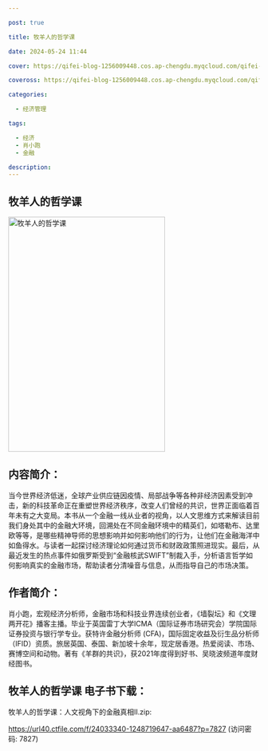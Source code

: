 ```yaml
---

post: true

title: 牧羊人的哲学课

date: 2024-05-24 11:44

cover: https://qifei-blog-1256009448.cos.ap-chengdu.myqcloud.com/qifei-blog/663d6ea80ea9cb1403cab6df.jpg

coveross: https://qifei-blog-1256009448.cos.ap-chengdu.myqcloud.com/qifei-blog/663d6ea80ea9cb1403cab6df.jpg

categories:

  - 经济管理

tags:

  - 经济
  - 肖小跑
  - 金融

description:
---
```


## 牧羊人的哲学课
<img alt="牧羊人的哲学课 " class="aligncenter loading" data-was-processed="true" decoding="async" fetchpriority="high" height="471" src="https://qifei-blog-1256009448.cos.ap-chengdu.myqcloud.com/qifei-blog/663d6ea80ea9cb1403cab6df.jpg" style="cursor: zoom-in;" width="314"/>

## 内容简介：

当今世界经济低迷，全球产业供应链因疫情、局部战争等各种非经济因素受到冲击，新的科技革命正在重塑世界经济秩序，改变人们曾经的共识，世界正面临着百年未有之大变局。本书从一个金融一线从业者的视角，以人文思维方式来解读目前我们身处其中的金融大环境，回溯处在不同金融环境中的精英们，如塔勒布、达里欧等等，是哪些精神导师的思想影响并如何影响他们的行为，让他们在金融海洋中如鱼得水。与读者一起探讨经济理论如何通过货币和财政政策照进现实。最后，从最近发生的热点事件如俄罗斯受到“金融核武SWIFT”制裁入手，分析语言哲学如何影响真实的金融市场，帮助读者分清噪音与信息，从而指导自己的市场决策。

## 作者简介：

肖小跑，宏观经济分析师，金融市场和科技业界连续创业者，《墙裂坛》和《文理两开花》播客主播。毕业于英国雷丁大学ICMA（国际证券市场研究会）学院国际证券投资与银行学专业。获特许金融分析师 (CFA)，国际固定收益及衍生品分析师（IFID）资质。旅居英国、泰国、新加坡十余年，现定居香港。热爱阅读、市场、赛博空间和动物。著有《羊群的共识》，获2021年度得到好书、吴晓波频道年度财经图书。

## 牧羊人的哲学课 电子书下载：
牧羊人的哲学课：人文视角下的金融真相Ⅱ.zip: 

https://url40.ctfile.com/f/24033340-1248719647-aa6487?p=7827 (访问密码: 7827)
